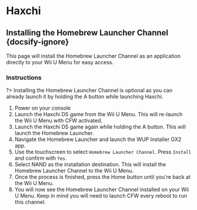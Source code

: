 # Haxchi

## Installing the Homebrew Launcher Channel {docsify-ignore}

This page will install the Homebrew Launcher Channel as an application directly to your Wii U Menu for easy access.

### Instructions

?> Installing the Homebrew Launcher Channel is optional as you can already launch it by holding the A button while launching Haxchi.

1. Power on your console
1. Launch the Haxchi DS game from the Wii U Menu. This will re-launch the Wii U Menu with CFW activated.
1. Launch the Haxchi DS game again while holding the A button. This will launch the Homebrew Launcher.
1. Navigate the Homebrew Launcher and launch the WUP Installer GX2 app.
1. Use the touchscreen to select `Homebrew Launcher Channel`. Press `Install` and confirm with `Yes`.
1. Select NAND as the installation destination. This will install the Homebrew Launcher Channel to the Wii U Menu.
1. Once the process is finished, press the Home button until you're back at the Wii U Menu.
1. You will now see the Homebrew Launcher Channel installed on your Wii U Menu. Keep in mind you will need to launch CFW every reboot to run this channel.